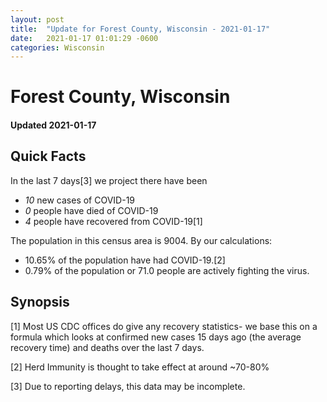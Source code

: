 ```yaml
---
layout: post
title:  "Update for Forest County, Wisconsin - 2021-01-17"
date:   2021-01-17 01:01:29 -0600
categories: Wisconsin
---
```


# Forest County, Wisconsin
#### Updated 2021-01-17

## Quick Facts

In the last 7 days[3] we project there have been
- *10* new cases of COVID-19
- *0* people have died of COVID-19
- *4* people have recovered from COVID-19[1]

The population in this census area is 9004. By our calculations:
- 10.65% of the population have had COVID-19.[2]
- 0.79% of the population or 71.0 people are actively fighting the virus.

## Synopsis




[1] Most US CDC offices do give any recovery statistics- we base this on a formula which looks at confirmed new cases
15 days ago (the average recovery time) and deaths over the last 7 days.

[2] Herd Immunity is thought to take effect at around ~70-80%

[3] Due to reporting delays, this data may be incomplete.
 
    